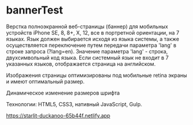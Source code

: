 # bannerTest

Верстка полноэкранной веб-страницы (баннер) для мобильных устройств iPhone SE, 8, 8+, X, 12, все в портретной ориентации, на 7 языках. 
Язык должен выбирается исходя из языка системы, а также осуществляется переключение путем передачи параметра 'lang' в строке запроса (?lang=en). Значение параметра 'lang' - строка, двухсимвольный код языка. Если системный язык не входит в 7 указанных языков, отображается страница на английском.

Изображения страницы оптимизированы под мобильные retina экраны и имеют оптимальный размер.

Динамическое изменение размеров шрифта

Технологии: HTML5, CSS3, нативный JavaScript, Gulp.


https://starlit-duckanoo-65b44f.netlify.app

